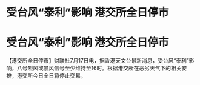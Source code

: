 # 受台风“泰利”影响 港交所全日停市

# 受台风“泰利”影响 港交所全日停市

【港交所全日停市】财联社7月17日电，据香港天文台最新消息，受台风“泰利”影响，八号烈风或暴风信号至少维持至16时。根据港交所在恶劣天气下的相关安排，港交所今日全日将停止交易。

